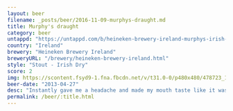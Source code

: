 ```yaml
---
layout: beer
filename: _posts/beer/2016-11-09-murphys-draught.md
title: Murphy's draught
category: beer
untappd: "https://untappd.com/b/heineken-brewery-ireland-murphys-irish-stout/5932"
country: "Ireland"
brewery: "Heineken Brewery Ireland"
breweryURL: "/brewery/heineken-brewery-ireland.html"
style: "Stout - Irish Dry"
score: 2
img: https://scontent.fsyd9-1.fna.fbcdn.net/v/t31.0-0/p480x480/478723_10151649175513745_267966869_o.jpg?_nc_cat=111&_nc_sid=e007fa&_nc_ohc=E-9sjruimlQAX85-Woo&_nc_ht=scontent.fsyd9-1.fna&_nc_tp=6&oh=8458f1da901b039a16c6a286429f3ed3&oe=5F4B7FE4
beer-date: "2013-04-27"
desc: "Instantly gave me a headache and made my mouth taste like it was bleeding"
permalink: /beer/:title.html
---
```

